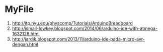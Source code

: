 MyFile
======
1. http://itp.nyu.edu/physcomp/Tutorials/ArduinoBreadboard
2. http://ismail-lowkey.blogspot.com/2014/06/arduino-ide-with-atmega-1632128.html
3. http://jardik.blogspot.com/2013/11/arduino-ide-pada-micro-avr-dengan.html
